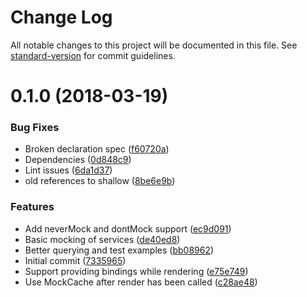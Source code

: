 # Change Log

All notable changes to this project will be documented in this file. See [standard-version](https://github.com/conventional-changelog/standard-version) for commit guidelines.

<a name="0.1.0"></a>
# 0.1.0 (2018-03-19)


### Bug Fixes

* Broken declaration spec ([f60720a](https://github.com/getsaf/shallow-render/commit/f60720a))
* Dependencies ([0d848c9](https://github.com/getsaf/shallow-render/commit/0d848c9))
* Lint issues ([6da1d37](https://github.com/getsaf/shallow-render/commit/6da1d37))
* old references to shallow ([8be6e9b](https://github.com/getsaf/shallow-render/commit/8be6e9b))


### Features

* Add neverMock and dontMock support ([ec9d091](https://github.com/getsaf/shallow-render/commit/ec9d091))
* Basic mocking of services ([de40ed8](https://github.com/getsaf/shallow-render/commit/de40ed8))
* Better querying and test examples ([bb08962](https://github.com/getsaf/shallow-render/commit/bb08962))
* Initial commit ([7335965](https://github.com/getsaf/shallow-render/commit/7335965))
* Support providing bindings while rendering ([e75e749](https://github.com/getsaf/shallow-render/commit/e75e749))
* Use MockCache after render has been called ([c28ae48](https://github.com/getsaf/shallow-render/commit/c28ae48))
